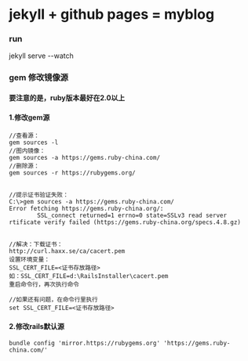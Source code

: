 # jekyll + github pages = myblog

### run
jekyll serve --watch


### gem 修改镜像源

#### 要注意的是，ruby版本最好在2.0以上

#### 1.修改gem源
    
    //查看源：
    gem sources -l 
    //图内镜像：
    gem sources -a https://gems.ruby-china.com/
    //删除源：
    gem sources -r https://rubygems.org/ 
    
    
    //提示证书验证失败：
    C:\>gem sources -a https://gems.ruby-china.com/
    Error fetching https://gems.ruby-china.org/:
            SSL_connect returned=1 errno=0 state=SSLv3 read server
    rtificate verify failed (https://gems.ruby-china.org/specs.4.8.gz)
    
    
    //解决：下载证书：
    http://curl.haxx.se/ca/cacert.pem
    设置环境变量：
    SSL_CERT_FILE=<证书存放路径>
    如：SSL_CERT_FILE=d:\RailsInstaller\cacert.pem
    重启命令行，再次执行命令
    
    //如果还有问题，在命令行里执行
    set SSL_CERT_FILE=<证书存放路径>
    
    
#### 2.修改rails默认源
    bundle config 'mirror.https://rubygems.org' 'https://gems.ruby-china.com/'
